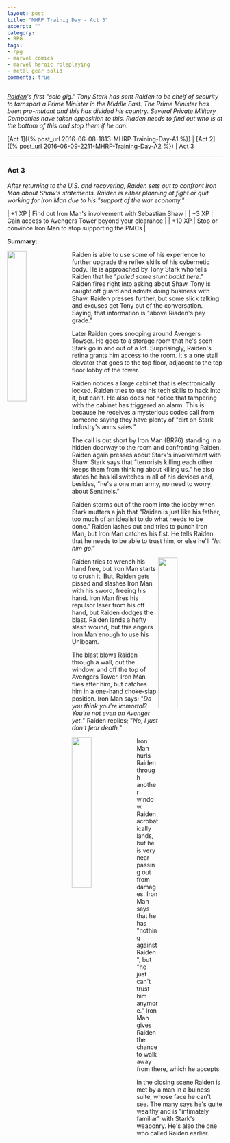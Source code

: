 ```yaml
---
layout: post
title: "MHRP Trainig Day - Act 3"
excerpt: ""
category:
- RPG
tags:
- rpg
- marvel comics
- marvel heroic roleplaying
- metal gear solid
comments: true
---
```


*[Raiden](https://docs.google.com/spreadsheets/d/1p-WQgYI7Ct9d_1YGmA7DXQ6TMRv-c2dUVo1vQdtRU7M/edit?usp=sharing)'s
first "solo gig."  Tony Stark has sent Raiden to be cheif
of security to tarnsport a Prime Minister in the Middle
East.  The Prime Minister has been pro-mutant and this has
divided his country.  Several Private Military Companies
have taken opposition to this.  Riaden needs to find out
who is at the bottom of this and stop them if he can.*

[Act 1]({% post_url 2016-06-08-1813-MHRP-Training-Day-A1 %}) | [Act 2]({% post_url 2016-06-09-2211-MHRP-Training-Day-A2 %}) | Act 3

-----

### Act 3

*After returning to the U.S. and recovering, Raiden sets out to confront Iron Man about Shaw's statements.  Raiden is either planning ot fight or quit working for Iron Man due to his "support of the war economy."*

| +1 XP | Find out Iron Man's involvement with Sebastian Shaw |
| +3 XP | Gain access to Avengers Tower beyond your clearance |
| +10 XP | Stop or convince Iron Man to stop supporting the PMCs |

**Summary:**

<a href="https://encrypted-tbn2.gstatic.com/images?q=tbn:ANd9GcQGHUGVgsguq9Ta9CbvDiuKAkaeohcTrN5waUd7ppDy_jvPbHUydw"><img src="https://encrypted-tbn2.gstatic.com/images?q=tbn:ANd9GcQGHUGVgsguq9Ta9CbvDiuKAkaeohcTrN5waUd7ppDy_jvPbHUydw" style="height: auto; width: 30%; float: left"></a>

Raiden is able to use some of his experience to further upgrade the reflex skills of his cybernetic body.  He is approached by Tony Stark who tells Raiden that he "*pulled some stunt backt here*."  Raiden fires right into asking about Shaw.  Tony is caught off guard and admits doing business with Shaw.  Raiden presses further, but some slick talking and excuses get Tony out of the conversation.  Saying, that information is "above Riaden's pay grade."

Later Raiden goes snooping around Avengers Towser.  He goes to a storage room that he's seen Stark go in and out of a lot.  Surprisingly, Raiden's retina grants him access to the room.  It's a one stall elevator that goes to the top floor, adjacent to the top floor lobby of the tower.

Raiden notices a large cabinet that is electronically locked.  Raiden tries to use his tech skills to hack into it, but can't.  He also does not notice that tampering with the cabinet has triggered an alarm.  This is because he receives a mysterious codec call from someone saying they have plenty of "dirt on Stark Industry's arms sales."

The call is cut short by Iron Man (BR76) standing in a hidden doorway to the room and confronting Raiden.  Raiden again presses about Stark's involvement with Shaw.  Stark says that "terrorists killing each other keeps them from thinking about killing us."  he also states he has killswitches in all of his devices and, besides, "he's a one man army, no need to worry about Sentinels."

Raiden storms out of the room into the lobby when Stark mutters a jab that "Raiden is just like his father, too much of an idealist to do what needs to be done."  Raiden lashes out and tries to punch Iron Man, but Iron Man catches his fist.  He tells Raiden that he needs to be able to trust him, or else he'll "*let him go*."

<a href="https://encrypted-tbn1.gstatic.com/images?q=tbn:ANd9GcStDCMcU1WYn8IOfIGLnAcr6xvScEmQpBaQgQwD0vZAJjJE8FsK"><img src="https://encrypted-tbn1.gstatic.com/images?q=tbn:ANd9GcStDCMcU1WYn8IOfIGLnAcr6xvScEmQpBaQgQwD0vZAJjJE8FsK" style="height: auto; width: 30%; float: right"></a>

Raiden tries to wrench his hand free, but Iron Man starts to crush it.  But, Raiden gets pissed and slashes Iron Man with his sword, freeing his hand.  Iron Man fires his repulsor laser from his off hand, but Raiden dodges the blast.  Raiden lands a hefty slash wound, but this angers Iron Man enough to use his Unibeam.

The blast blows Raiden through a wall, out the window, and off the top of Avengers Tower.  Iron Man flies after him, but catches him in a one-hand choke-slap position.  Iron Man says; "*Do you think you're immortal?  You're not even an Avenger yet.*"  Raiden replies; "*No, I just don't fear death.*"

<a href="https://encrypted-tbn2.gstatic.com/images?q=tbn:ANd9GcSn4tlaK4P07qC3YjN5o_uO5bEtgilrUjOkUsQmFCQMNk4DPx8u"><img src="https://encrypted-tbn2.gstatic.com/images?q=tbn:ANd9GcSn4tlaK4P07qC3YjN5o_uO5bEtgilrUjOkUsQmFCQMNk4DPx8u" style="height: auto; width: 30%; float: left"></a>

Iron Man hurls Raiden through another window.  Raiden acrobatically lands, but he is very near passing out from damages.  Iron Man says that he has "nothing against Raiden", but "he just can't trust him anymore."  Iron Man gives Raiden the chance to walk away from there, which he accepts.

In the closing scene Raiden is met by a man in a buiness suite, whose face he can't see.  The many says he's quite wealthy and is "intimately familiar" with Stark's weaponry.  He's also the one who called Raiden earlier.